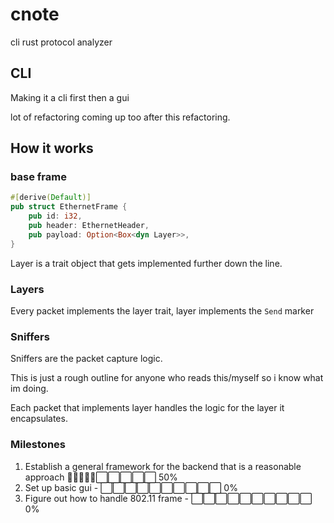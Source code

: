 # cnote
cli rust protocol analyzer

## CLI
Making it a cli first then a gui

lot of refactoring coming up too after this refactoring.

## How it works

### base frame
```rust
#[derive(Default)]
pub struct EthernetFrame {
    pub id: i32,
    pub header: EthernetHeader,
    pub payload: Option<Box<dyn Layer>>,
}
```
Layer is a trait object that gets implemented further down the line.

### Layers
Every packet implements the layer trait, layer implements the ```Send``` marker

### Sniffers
Sniffers are the packet capture logic. 

This is just a rough outline for anyone who reads this/myself so i know what im doing.


Each packet that implements layer handles the logic for the layer it encapsulates.

### Milestones
1. Establish a general framework for the backend that is a reasonable approach
🔵🔵🔵🔵🔵⬜⬜⬜⬜⬜ 50%
2. Set up basic gui - ⬜⬜⬜⬜⬜⬜⬜⬜⬜⬜ 0%
3. Figure out how to handle 802.11 frame - ⬜⬜⬜⬜⬜⬜⬜⬜⬜⬜ 0%